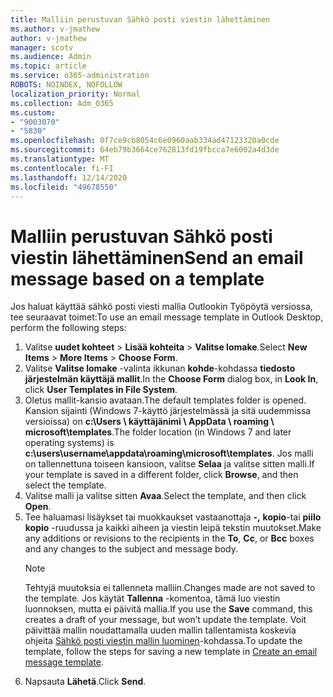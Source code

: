 ```yaml
---
title: Malliin perustuvan Sähkö posti viestin lähettäminen
ms.author: v-jmathew
author: v-jmathew
manager: scotv
ms.audience: Admin
ms.topic: article
ms.service: o365-administration
ROBOTS: NOINDEX, NOFOLLOW
localization_priority: Normal
ms.collection: Adm_O365
ms.custom:
- "9003070"
- "5830"
ms.openlocfilehash: 0f7ce9cb8054c6e0960aab334ad47123320a0cde
ms.sourcegitcommit: 64eb79b3664ce762813fd19fbcca7e6002a4d3de
ms.translationtype: MT
ms.contentlocale: fi-FI
ms.lasthandoff: 12/14/2020
ms.locfileid: "49678550"
---
```

# <a name="send-an-email-message-based-on-a-template"></a><span data-ttu-id="6f3bc-102">Malliin perustuvan Sähkö posti viestin lähettäminen</span><span class="sxs-lookup"><span data-stu-id="6f3bc-102">Send an email message based on a template</span></span>

<span data-ttu-id="6f3bc-103">Jos haluat käyttää sähkö posti viesti mallia Outlookin Työpöytä versiossa, tee seuraavat toimet:</span><span class="sxs-lookup"><span data-stu-id="6f3bc-103">To use an email message template in Outlook Desktop, perform the following steps:</span></span>

1. <span data-ttu-id="6f3bc-104">Valitse **uudet kohteet**  >  **Lisää kohteita**  >  **Valitse lomake**.</span><span class="sxs-lookup"><span data-stu-id="6f3bc-104">Select **New Items** > **More Items** > **Choose Form**.</span></span>
2. <span data-ttu-id="6f3bc-105">Valitse **Valitse lomake** -valinta ikkunan **kohde**-kohdassa **tiedosto järjestelmän käyttäjä mallit**.</span><span class="sxs-lookup"><span data-stu-id="6f3bc-105">In the **Choose Form** dialog box, in **Look In**, click **User Templates in File System**.</span></span>
3. <span data-ttu-id="6f3bc-106">Oletus mallit-kansio avataan.</span><span class="sxs-lookup"><span data-stu-id="6f3bc-106">The default templates folder is opened.</span></span> <span data-ttu-id="6f3bc-107">Kansion sijainti (Windows 7-käyttö järjestelmässä ja sitä uudemmissa versioissa) on **c:\Users \ käyttäjänimi \ AppData \ roaming \ microsoft\templates**.</span><span class="sxs-lookup"><span data-stu-id="6f3bc-107">The folder location (in Windows 7 and later operating systems) is **c:\users\username\appdata\roaming\microsoft\templates**.</span></span> <span data-ttu-id="6f3bc-108">Jos malli on tallennettuna toiseen kansioon, valitse **Selaa** ja valitse sitten malli.</span><span class="sxs-lookup"><span data-stu-id="6f3bc-108">If your template is saved in a different folder, click **Browse**, and then select the template.</span></span>
4. <span data-ttu-id="6f3bc-109">Valitse malli ja valitse sitten **Avaa**.</span><span class="sxs-lookup"><span data-stu-id="6f3bc-109">Select the template, and then click **Open**.</span></span>
5. <span data-ttu-id="6f3bc-110">Tee haluamasi lisäykset tai muokkaukset vastaanottaja **-,** **kopio**-tai **piilo kopio** -ruudussa ja kaikki aiheen ja viestin leipä tekstin muutokset.</span><span class="sxs-lookup"><span data-stu-id="6f3bc-110">Make any additions or revisions to the recipients in the **To**, **Cc**, or **Bcc** boxes and any changes to the subject and message body.</span></span>
    > [!NOTE]
    > <span data-ttu-id="6f3bc-111">Tehtyjä muutoksia ei tallenneta malliin.</span><span class="sxs-lookup"><span data-stu-id="6f3bc-111">Changes made are not saved to the template.</span></span> <span data-ttu-id="6f3bc-112">Jos käytät **Tallenna** -komentoa, tämä luo viestin luonnoksen, mutta ei päivitä mallia.</span><span class="sxs-lookup"><span data-stu-id="6f3bc-112">If you use the **Save** command, this creates a draft of your message, but won’t update the template.</span></span> <span data-ttu-id="6f3bc-113">Voit päivittää mallin noudattamalla uuden mallin tallentamista koskevia ohjeita [Sähkö posti viestin mallin luominen](https://support.microsoft.com/office/create-an-email-message-template-43ec7142-4dd0-4351-8727-bd0977b6b2d1)-kohdassa.</span><span class="sxs-lookup"><span data-stu-id="6f3bc-113">To update the template, follow the steps for saving a new template in [Create an email message template](https://support.microsoft.com/office/create-an-email-message-template-43ec7142-4dd0-4351-8727-bd0977b6b2d1).</span></span>
6. <span data-ttu-id="6f3bc-114">Napsauta **Lähetä**.</span><span class="sxs-lookup"><span data-stu-id="6f3bc-114">Click **Send**.</span></span>
